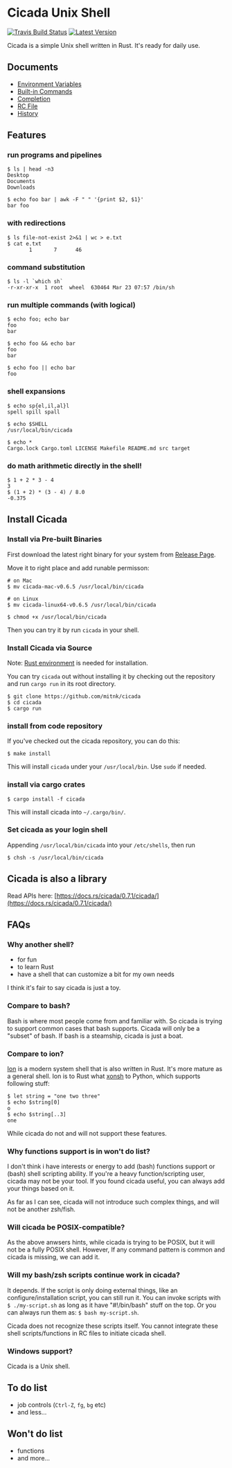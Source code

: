 # Cicada Unix Shell

[![Travis Build Status](https://api.travis-ci.org/mitnk/cicada.svg?branch=master)](https://travis-ci.org/mitnk/cicada)
[![Latest Version](https://img.shields.io/crates/v/cicada.svg)](https://crates.io/crates/cicada)

Cicada is a simple Unix shell written in Rust. It's ready for daily use.

## Documents

- [Environment Variables](https://github.com/mitnk/cicada/tree/master/docs/envs.md)
- [Built-in Commands](https://github.com/mitnk/cicada/tree/master/docs/built-in-cmd.md)
- [Completion](https://github.com/mitnk/cicada/tree/master/docs/completion.md)
- [RC File](https://github.com/mitnk/cicada/tree/master/docs/rc-file.md)
- [History](https://github.com/mitnk/cicada/tree/master/docs/history.md)

## Features

### run programs and pipelines

```
$ ls | head -n3
Desktop
Documents
Downloads

$ echo foo bar | awk -F " " '{print $2, $1}'
bar foo
```

### with redirections

```
$ ls file-not-exist 2>&1 | wc > e.txt
$ cat e.txt
       1       7      46
```

### command substitution

```
$ ls -l `which sh`
-r-xr-xr-x  1 root  wheel  630464 Mar 23 07:57 /bin/sh
```

### run multiple commands (with logical)

```
$ echo foo; echo bar
foo
bar

$ echo foo && echo bar
foo
bar

$ echo foo || echo bar
foo
```

### shell expansions

```
$ echo sp{el,il,al}l
spell spill spall

$ echo $SHELL
/usr/local/bin/cicada

$ echo *
Cargo.lock Cargo.toml LICENSE Makefile README.md src target
```

### do math arithmetic directly in the shell!

```
$ 1 + 2 * 3 - 4
3
$ (1 + 2) * (3 - 4) / 8.0
-0.375
```

## Install Cicada

### Install via Pre-built Binaries

First download the latest right binary for your system from
[Release Page](https://github.com/mitnk/cicada/releases).

Move it to right place and add runable permisson:

```
# on Mac
$ mv cicada-mac-v0.6.5 /usr/local/bin/cicada

# on Linux
$ mv cicada-linux64-v0.6.5 /usr/local/bin/cicada

$ chmod +x /usr/local/bin/cicada
```

Then you can try it by run `cicada` in your shell.

### Install Cicada via Source

Note: [Rust environment](https://rustup.rs/) is needed for installation.

You can try `cicada` out without installing it by checking out the repository
and run `cargo run` in its root directory.

```
$ git clone https://github.com/mitnk/cicada
$ cd cicada
$ cargo run
```

### install from code repository

If you've checked out the cicada repository, you can do this:

```
$ make install
```

This will install `cicada` under your `/usr/local/bin`. Use `sudo` if needed.

### install via cargo crates

```
$ cargo install -f cicada
```

This will install cicada into `~/.cargo/bin/`.

### Set cicada as your login shell

Appending `/usr/local/bin/cicada` into your `/etc/shells`, then run
```
$ chsh -s /usr/local/bin/cicada
```

## Cicada is also a library

Read APIs here: [https://docs.rs/cicada/0.7.1/cicada/](https://docs.rs/cicada/0.7.1/cicada/)

## FAQs

### Why another shell?

- for fun
- to learn Rust
- have a shell that can customize a bit for my own needs

I think it's fair to say cicada is just a toy.

### Compare to bash?

Bash is where most people come from and familiar with. So cicada is trying to support common cases that bash supports. Cicada will only be a "subset" of bash. If bash is a steamship, cicada is just a boat.

### Compare to ion?

[Ion](https://github.com/redox-os/ion) is a modern system shell that is also written in Rust. It's more mature as a general shell. Ion is to Rust what [xonsh](http://xon.sh) to Python, which supports following stuff:
```
$ let string = "one two three"
$ echo $string[0]
o
$ echo $string[..3]
one
```
While cicada do not and will not support these features.

### Why functions support is in won't do list?

I don't think i have interests or energy to add (bash) functions support or (bash) shell scripting ability. If you're a heavy function/scripting user, cicada may not be your tool. If you found cicada useful, you can always add your things based on it.

As far as I can see, cicada will not introduce such complex things, and will not be another zsh/fish.

### Will cicada be POSIX-compatible?

As the above anwsers hints, while cicada is trying to be POSIX, but it will not be a fully POSIX shell. However, If any command pattern is common and cicada is missing, we can add it.

### Will my bash/zsh scripts continue work in cicada?

It depends. If the script is only doing external things, like an configure/installation script, you can still run it. You can invoke scripts with `$ ./my-script.sh` as long as it have "#!/bin/bash" stuff on the top. Or you can always run them as: `$ bash my-script.sh`.

Cicada does not recognize these scripts itself. You cannot integrate these shell scripts/functions in RC files to initiate cicada shell.

### Windows support?

Cicada is a Unix shell.


## To do list

- job controls (`Ctrl-Z`, `fg`, `bg` etc)
- and less...

## Won't do list

- functions
- and more...
